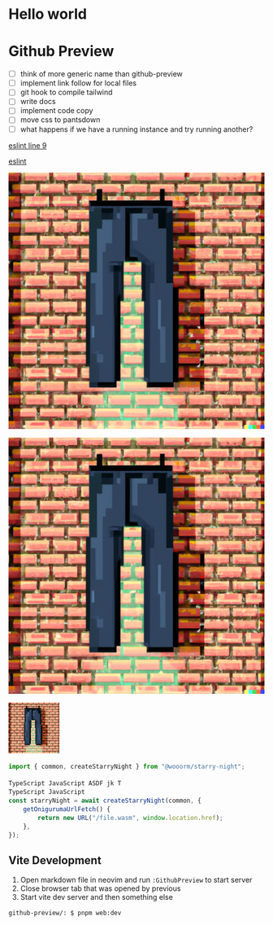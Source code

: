 <h1>Hello world</h1>

# Github Preview

- [ ] think of more generic name than github-preview
- [ ] implement link follow for local files
- [ ] git hook to compile tailwind
- [ ] write docs
- [ ] implement code copy
- [ ] move css to pantsdown
- [ ] what happens if we have a running instance and try running another?

[eslint line 9](.eslintrc.cjs#L9)

[eslint](.eslintrc.cjs)

![image](wallpants-512.png)

![image](./wallpants-512.png)

<img src="wallpants-512.png" style="height: 100px;" />

```typescript
import { common, createStarryNight } from "@wooorm/starry-night";

TypeScript JavaScript ASDF jk T
TypeScript JavaScript
const starryNight = await createStarryNight(common, {
    getOnigurumaUrlFetch() {
        return new URL("/file.wasm", window.location.href);
    },
});
```

## Vite Development

1. Open markdown file in neovim and run `:GithubPreview` to start server
2. Close browser tab that was opened by previous
3. Start vite dev server and then something else

```bash
github-preview/: $ pnpm web:dev
```
